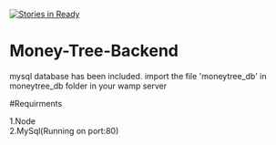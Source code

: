 [![Stories in Ready](https://badge.waffle.io/bhargav00/Money-Tree-Backend.png?label=ready&title=Ready)](https://waffle.io/bhargav00/Money-Tree-Backend)
# Money-Tree-Backend

mysql database has been included.
import the file 'moneytree_db' in moneytree_db folder in your wamp server

#Requirments

1.Node  
2.MySql(Running on port:80)
